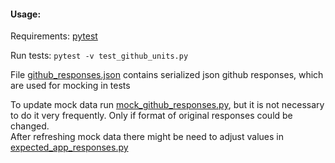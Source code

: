 #### Usage:

Requirements: [pytest](https://docs.pytest.org/en/latest/)
  
Run tests: `pytest -v test_github_units.py`

File [github_responses.json](github_responses.json) contains serialized json github responses, which are used for mocking in tests


To update mock data run [mock_github_responses.py](mock_github_responses.py),
but it is not necessary to do it very frequently. Only if format of original responses could be changed.  
After refreshing mock data there might be need to adjust values in [expected_app_responses.py](expected_app_responses.py) 
